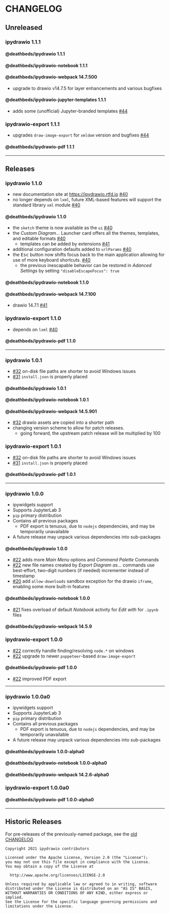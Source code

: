 # CHANGELOG

## Unreleased

### ipydrawio 1.1.1

#### @deathbeds/ipydrawio 1.1.1

#### @deathbeds/ipydrawio-notebook 1.1.1

#### @deathbeds/ipydrawio-webpack 14.7.500

- upgrade to drawio v14.7.5 for layer enhancements and various bugfixes

#### @deathbeds/ipydrawio-jupyter-templates 1.1.1

- adds some (unofficial) Jupyter-branded templates [#44]

### ipydrawio-export 1.1.1

- upgrades `draw-image-export` for `xmldom` version and bugfixes [#44]

#### @deathbeds/ipydrawio-pdf 1.1.1

[#44]: https://github.com/deathbeds/ipydrawio/issues/44

---

## Releases

### ipydrawio 1.1.0

- new documentation site at https://ipydrawio.rtfd.io [#40]
- no longer depends on `lxml`, future XML-based features will support the
  standard library `xml` module [#40]

#### @deathbeds/ipydrawio 1.1.0

- the `sketch` theme is now available as the `ui` [#40]
- the _Custom Diagram..._ Launcher card offers all the themes, templates, and
  editable formats [#40]
  - templates can be added by extensions [#41]
- additional configuration defaults added to `urlParams` [#40]
- the <kbd>Esc</kbd> button now shifts focus back to the main application
  allowing for use of more keyboard shortcuts. [#40]
  - the previous inescapable behavior can be restored in _Adanced Settings_ by
    setting `"disableEscapeFocus": true`

#### @deathbeds/ipydrawio-notebook 1.1.0

#### @deathbeds/ipydrawio-webpack 14.7.100

- drawio 14.7.1 [#41]

### ipydrawio-export 1.1.0

- depends on `lxml` [#40]

#### @deathbeds/ipydrawio-pdf 1.1.0

[#40]: https://github.com/deathbeds/ipydrawio/pull/40
[#41]: https://github.com/deathbeds/ipydrawio/pull/41

---

### ipydrawio 1.0.1

- [#32] on-disk file paths are shorter to avoid Windows issues
- [#31] `install.json` is properly placed

#### @deathbeds/ipydrawio 1.0.1

#### @deathbeds/ipydrawio-notebook 1.0.1

#### @deathbeds/ipydrawio-webpack 14.5.901

- [#32] drawio assets are copied into a shorter path
- changing version scheme to allow for patch releases.
  - going forward, the upstream patch release will be multiplied by 100

### ipydrawio-export 1.0.1

- [#32] on-disk file paths are shorter to avoid Windows issues
- [#31] `install.json` is properly placed

#### @deathbeds/ipydrawio-pdf 1.0.1

[#31]: https://github.com/deathbeds/ipydrawio/issues/31
[#32]: https://github.com/deathbeds/ipydrawio/issues/32

---

### ipydrawio 1.0.0

- ipywidgets support
- Supports JupyterLab 3
- `pip` primary distribution
- Contains all previous packages
  - PDF export is tenuous, due to `nodejs` dependencies, and may be temporarily
    unavailable
- A future release may unpack various dependencies into sub-packages

#### @deathbeds/ipydrawio 1.0.0

- [#22] adds more _Main Menu_ options and _Command Palette_ Commands
- [#22] new file names created by _Export Diagram as..._ commands use
  best-effort, two-digit numbers (if needed) incrementer instead of timestamp
- [#20] add `allow-downloads` sandbox exception for the drawio `iframe`,
  enabling some more built-in features

#### @deathbeds/ipydrawio-notebook 1.0.0

- [#21] fixes overload of default _Notebook_ activity for _Edit with_ for
  `.ipynb` files

#### @deathbeds/ipydrawio-webpack 14.5.9

### ipydrawio-export 1.0.0

- [#22] correctly handle finding/resolving `node.*` on windows
- [#22] upgrade to newer `puppeteer`-based `draw-image-export`

#### @deathbeds/ipydrawio-pdf 1.0.0

- [#22] improved PDF export

[#20]: https://github.com/deathbeds/ipydrawio/issues/20
[#21]: https://github.com/deathbeds/ipydrawio/issues/21
[#22]: https://github.com/deathbeds/ipydrawio/pull/22

---

### ipydrawio 1.0.0a0

- ipywidgets support
- Supports JupyterLab 3
- `pip` primary distribution
- Contains all previous packages
  - PDF export is tenuous, due to `nodejs` dependencies, and may be temporarily
    unavailable
- A future release may unpack various dependencies into sub-packages

#### @deathbeds/ipydrawio 1.0.0-alpha0

#### @deathbeds/ipydrawio-notebook 1.0.0-alpha0

#### @deathbeds/ipydrawio-webpack 14.2.6-alpha0

### ipydrawio-export 1.0.0a0

#### @deathbeds/ipydrawio-pdf 1.0.0-alpha0

---

## Historic Releases

For pre-releases of the previously-named package, see the [old CHANGELOG][]

[old changelog]:
  https://github.com/deathbeds/ipydrawio/tree/3a577ac/CHANGELOG.md

```
Copyright 2021 ipydrawio contributors

Licensed under the Apache License, Version 2.0 (the "License");
you may not use this file except in compliance with the License.
You may obtain a copy of the License at

  http://www.apache.org/licenses/LICENSE-2.0

Unless required by applicable law or agreed to in writing, software
distributed under the License is distributed on an "AS IS" BASIS,
WITHOUT WARRANTIES OR CONDITIONS OF ANY KIND, either express or implied.
See the License for the specific language governing permissions and
limitations under the License.
```
